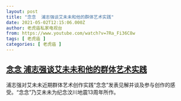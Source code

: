```yaml
---
layout: post
title: "念念  浦志强谈艾未未和他的群体艺术实践"
date: 2021-05-02T12:15:06.000Z
author: 老虎庙私家电视台
from: https://www.youtube.com/watch?v=7Ra_Fi36C8w
tags: [ 老虎庙 ]
categories: [ 老虎庙 ]
---
```

<!--1619957706000-->
[念念  浦志强谈艾未未和他的群体艺术实践](https://www.youtube.com/watch?v=7Ra_Fi36C8w)
------

<div>
浦志强对艾未未近期群体艺术创作实践“念念”发表见解并谈及参与创作的感受。“念念”乃艾未未为纪念汶川地震13周年所作。
</div>
